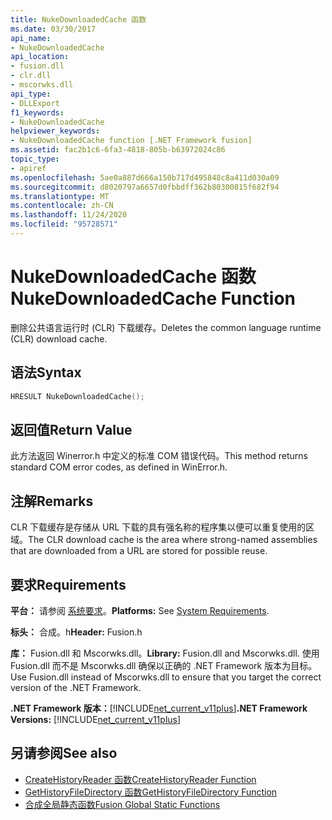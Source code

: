 ```yaml
---
title: NukeDownloadedCache 函数
ms.date: 03/30/2017
api_name:
- NukeDownloadedCache
api_location:
- fusion.dll
- clr.dll
- mscorwks.dll
api_type:
- DLLExport
f1_keywords:
- NukeDownloadedCache
helpviewer_keywords:
- NukeDownloadedCache function [.NET Framework fusion]
ms.assetid: fac2b1c6-6fa3-4818-805b-b63972024c86
topic_type:
- apiref
ms.openlocfilehash: 5ae0a887d666a150b717d495848c8a411d030a09
ms.sourcegitcommit: d8020797a6657d0fbbdff362b80300815f682f94
ms.translationtype: MT
ms.contentlocale: zh-CN
ms.lasthandoff: 11/24/2020
ms.locfileid: "95728571"
---
```

# <a name="nukedownloadedcache-function"></a><span data-ttu-id="dd064-102">NukeDownloadedCache 函数</span><span class="sxs-lookup"><span data-stu-id="dd064-102">NukeDownloadedCache Function</span></span>

<span data-ttu-id="dd064-103">删除公共语言运行时 (CLR) 下载缓存。</span><span class="sxs-lookup"><span data-stu-id="dd064-103">Deletes the common language runtime (CLR) download cache.</span></span>  
  
## <a name="syntax"></a><span data-ttu-id="dd064-104">语法</span><span class="sxs-lookup"><span data-stu-id="dd064-104">Syntax</span></span>  
  
```cpp  
HRESULT NukeDownloadedCache();  
```  
  
## <a name="return-value"></a><span data-ttu-id="dd064-105">返回值</span><span class="sxs-lookup"><span data-stu-id="dd064-105">Return Value</span></span>  

 <span data-ttu-id="dd064-106">此方法返回 Winerror.h 中定义的标准 COM 错误代码。</span><span class="sxs-lookup"><span data-stu-id="dd064-106">This method returns standard COM error codes, as defined in WinError.h.</span></span>  
  
## <a name="remarks"></a><span data-ttu-id="dd064-107">注解</span><span class="sxs-lookup"><span data-stu-id="dd064-107">Remarks</span></span>  

 <span data-ttu-id="dd064-108">CLR 下载缓存是存储从 URL 下载的具有强名称的程序集以便可以重复使用的区域。</span><span class="sxs-lookup"><span data-stu-id="dd064-108">The CLR download cache is the area where strong-named assemblies that are downloaded from a URL are stored for possible reuse.</span></span>  
  
## <a name="requirements"></a><span data-ttu-id="dd064-109">要求</span><span class="sxs-lookup"><span data-stu-id="dd064-109">Requirements</span></span>  

 <span data-ttu-id="dd064-110">**平台：** 请参阅 [系统要求](../../get-started/system-requirements.md)。</span><span class="sxs-lookup"><span data-stu-id="dd064-110">**Platforms:** See [System Requirements](../../get-started/system-requirements.md).</span></span>  
  
 <span data-ttu-id="dd064-111">**标头：** 合成。h</span><span class="sxs-lookup"><span data-stu-id="dd064-111">**Header:** Fusion.h</span></span>  
  
 <span data-ttu-id="dd064-112">**库：** Fusion.dll 和 Mscorwks.dll。</span><span class="sxs-lookup"><span data-stu-id="dd064-112">**Library:** Fusion.dll and Mscorwks.dll.</span></span> <span data-ttu-id="dd064-113">使用 Fusion.dll 而不是 Mscorwks.dll 确保以正确的 .NET Framework 版本为目标。</span><span class="sxs-lookup"><span data-stu-id="dd064-113">Use Fusion.dll instead of Mscorwks.dll to ensure that you target the correct version of the .NET Framework.</span></span>  
  
 <span data-ttu-id="dd064-114">**.NET Framework 版本：**[!INCLUDE[net_current_v11plus](../../../../includes/net-current-v11plus-md.md)]</span><span class="sxs-lookup"><span data-stu-id="dd064-114">**.NET Framework Versions:** [!INCLUDE[net_current_v11plus](../../../../includes/net-current-v11plus-md.md)]</span></span>  
  
## <a name="see-also"></a><span data-ttu-id="dd064-115">另请参阅</span><span class="sxs-lookup"><span data-stu-id="dd064-115">See also</span></span>

- [<span data-ttu-id="dd064-116">CreateHistoryReader 函数</span><span class="sxs-lookup"><span data-stu-id="dd064-116">CreateHistoryReader Function</span></span>](createhistoryreader-function.md)
- [<span data-ttu-id="dd064-117">GetHistoryFileDirectory 函数</span><span class="sxs-lookup"><span data-stu-id="dd064-117">GetHistoryFileDirectory Function</span></span>](gethistoryfiledirectory-function.md)
- [<span data-ttu-id="dd064-118">合成全局静态函数</span><span class="sxs-lookup"><span data-stu-id="dd064-118">Fusion Global Static Functions</span></span>](fusion-global-static-functions.md)
